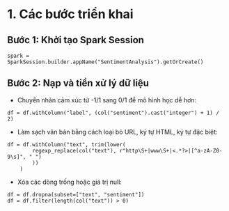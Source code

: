 # 1. Các bước triển khai
## Bước 1: Khởi tạo Spark Session
```
spark = SparkSession.builder.appName("SentimentAnalysis").getOrCreate()
```
## Bước 2: Nạp và tiền xử lý dữ liệu
- Chuyển nhãn cảm xúc từ -1/1 sang 0/1 để mô hình học dễ hơn:
```
df = df.withColumn("label", (col("sentiment").cast("integer") + 1) / 2)
```
- Làm sạch văn bản bằng cách loại bỏ URL, ký tự HTML, ký tự đặc biệt:
```
df = df.withColumn("text", trim(lower(
        regexp_replace(col("text"), r"http\S+|www\S+|<.*?>|[^a-zA-Z0-9\s]", " ")
        ))
    )
```
- Xóa các dòng trống hoặc giá trị null:
```
df = df.dropna(subset=["text", "sentiment"])
df = df.filter(length(col("text")) > 0)
```
